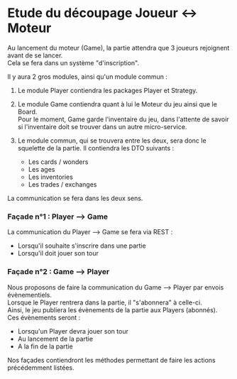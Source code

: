 # Etude du découpage Joueur ↔ Moteur

Au lancement du moteur (Game), la partie attendra que 3 joueurs rejoignent avant de se lancer.<br>
Cela se fera dans un système "d'inscription".

Il y aura 2 gros modules, ainsi qu'un module commun :

1) Le module Player contiendra les packages Player et Strategy.

2) Le module Game contiendra quant à lui le Moteur du jeu ainsi que le Board.<br>
   Pour le moment, Game garde l'inventaire du jeu, dans l'attente de savoir si l'inventaire doit se trouver dans un autre micro-service.

3) Le module commun, qui se trouvera entre les deux, sera donc le squelette de la partie.
Il contiendra les DTO suivants :
	- Les cards / wonders
	- Les ages
	- Les inventories
	- Les trades / exchanges

La communication se fera dans les deux sens.


### Façade n°1 : Player --> Game
La communication du Player --> Game se fera via REST :<br>
- Lorsqu'il souhaite s'inscrire dans une partie<br>
- Lorsqu'il doit jouer son tour<br>


### Façade n°2 : Game --> Player
Nous proposons de faire la communication du Game --> Player par envois évènementiels.<br>
Lorsque le Player rentrera dans la partie, il "s'abonnera" à celle-ci.<br>
Ainsi, le jeu publiera les évènements de la partie aux Players (abonnés).<br>
Ces évènements seront :
- Lorsqu'un Player devra jouer son tour
- Au lancement de la partie
- A la fin de la partie


Nos façades contiendront les méthodes permettant de faire les actions précédemment listées.